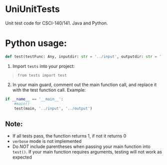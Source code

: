 # UniUnitTests
Unit test code for CSCI-140/141. Java and Python.

# Python usage:
```py
def test(testFunc: Any, inputdir: str = '../input', outputdir: str = '../output', verbose: bool = False) -> int:
```
1. Import `tests` into your project:
>`from tests import test`
2. In your main guard, comment out the main function call, and replace it with the test function call.
Example:
```py
if __name__ == '__main__':
    #main()
    test(main, '../input', '../output')
```
## Note: 
* If all tests pass, the function returns 1, if not it returns 0
* `verbose` mode is not implemented
* Do *NOT* include parentheses when passing your main function into `test()`. If your main function requires arguments, testing will not work as expected
